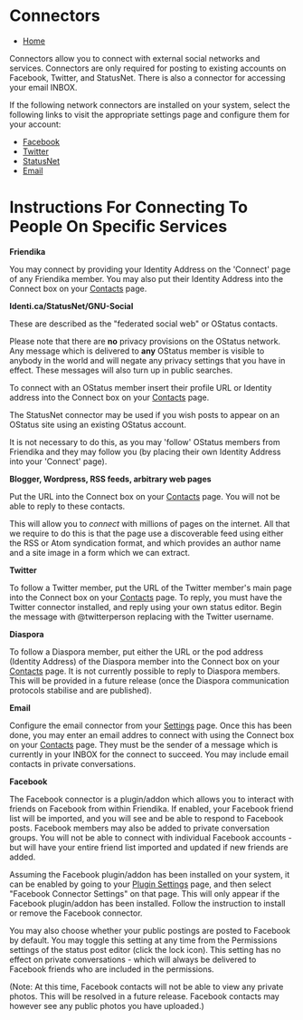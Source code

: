 Connectors
==========

* [Home](help)

Connectors allow you to connect with external social networks and services. Connectors are only required for posting to existing accounts on Facebook, Twitter, and StatusNet. There is also a connector for accessing your email INBOX.

If the following network connectors are installed on your system, select the following links to visit the appropriate settings page and configure them for your account:

* [Facebook](/settings/addon)
* [Twitter](/settings/addon)
* [StatusNet](/settings/addon)
* [Email](/settings)

Instructions For Connecting To People On Specific Services
==========================================================

**Friendika**


You may connect by providing your Identity Address on the 'Connect' page of any Friendika member. You may also put their Identity Address into the Connect box on your [Contacts](contacts) page. 

**Identi.ca/StatusNet/GNU-Social**

These are described as the "federated social web" or OStatus contacts. 

Please note that there are **no** privacy provisions on the OStatus network. Any message which is delivered to **any** OStatus member is visible to anybody in the world and will negate any privacy settings that you have in effect. These messages will also turn up in public searches. 

To connect with an OStatus member insert their profile URL or Identity address into the Connect box on your [Contacts](contacts) page.

The StatusNet connector may be used if you wish posts to appear on an OStatus site using an existing OStatus account. 

It is not necessary to do this, as you may 'follow' OStatus members from Friendika and they may follow you (by placing their own Identity Address into your 'Connect' page).

**Blogger, Wordpress, RSS feeds, arbitrary web pages**

Put the URL into the Connect box on your [Contacts](contacts) page. You will not be able to reply to these contacts. 

This will allow you to _connect_ with millions of pages on the internet. All that we require to do this is that the page use a discoverable feed using either the RSS or Atom syndication format, and which provides an author name and a site image in a form which we can extract. 


**Twitter**

To follow a Twitter member, put the URL of the Twitter member's main page into the Connect box on your [Contacts](contacts) page. To reply, you must have the Twitter connector installed, and reply using your own status editor. Begin the message with @twitterperson replacing with the Twitter username.

**Diaspora**

To follow a Diaspora member, put either the URL or the pod address (Identity Address) of the Diaspora member into the Connect box on your [Contacts](contacts) page. It is not currently possible to reply to Diaspora members. This will be provided in a future release (once the Diaspora communication protocols stabilise and are published). 

**Email**

Configure the email connector from your [Settings](settings) page. Once this has been done, you may enter an email addres to connect with using the Connect box on your [Contacts](contacts) page. They must be the sender of a message which is currently in your INBOX for the connect to succeed. You may include email contacts in private conversations.

**Facebook**

The Facebook connector is a plugin/addon which allows you to interact with friends on Facebook from within Friendika. If enabled, your Facebook friend list will be imported, and you will see and be able to respond to Facebook posts. Facebook members may also be added to private conversation groups. You will not be able to connect with individual Facebook accounts - but will have your entire friend list imported and updated if new friends are added. 

Assuming the Facebook plugin/addon has been installed on your system, it can be enabled by going to your [Plugin Settings](settings/addon) page, and then select "Facebook Connector Settings" on that page. This will only appear if the Facebook plugin/addon has been installed. Follow the instruction to install or remove the Facebook connector.

You may also choose whether your public postings are posted to Facebook by default. You may toggle this setting at any time from the Permissions settings of the status post editor (click the lock icon). This setting has no effect on private conversations - which will always be delivered to Facebook friends who are included in the permissions.  

(Note: At this time, Facebook contacts will not be able to view any private photos. This will be resolved in a future release. Facebook contacts may however see any public photos you have uploaded.)

